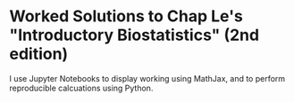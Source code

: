 # Worked Solutions to Chap Le's "Introductory Biostatistics" (2nd edition)
I use Jupyter Notebooks to display working using MathJax, and to perform reproducible calcuations using Python.
